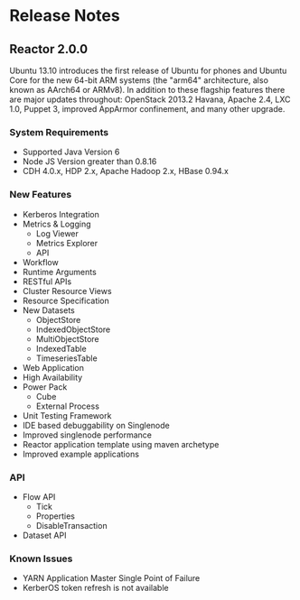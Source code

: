 Release Notes
==============

## Reactor 2.0.0

Ubuntu 13.10 introduces the first release of Ubuntu for phones and Ubuntu Core for the new 64-bit 
ARM systems (the "arm64" architecture, also known as AArch64 or ARMv8). In addition to these flagship 
features there are major updates throughout: OpenStack 2013.2 Havana, Apache 2.4, LXC 1.0, Puppet 3, 
improved AppArmor confinement, and many other upgrade.


### System Requirements
  * Supported Java Version 6
  * Node JS Version greater than 0.8.16
  * CDH 4.0.x, HDP 2.x, Apache Hadoop 2.x, HBase 0.94.x

### New Features
  * Kerberos Integration
  * Metrics & Logging
    * Log Viewer
    * Metrics Explorer
    * API
  * Workflow
  * Runtime Arguments
  * RESTful APIs
  * Cluster Resource Views
  * Resource Specification
  * New Datasets
    * ObjectStore
    * IndexedObjectStore
    * MultiObjectStore
    * IndexedTable
    * TimeseriesTable
  * Web Application
  * High Availability
  * Power Pack
    * Cube
    * External Process
  * Unit Testing Framework
  * IDE based debuggability on Singlenode
  * Improved singlenode performance
  * Reactor application template using maven archetype
  * Improved example applications
   
### API
  * Flow API
    * Tick
    * Properties
    * DisableTransaction
  * Dataset API

### Known Issues
   * YARN Application Master Single Point of Failure
   * KerberOS token refresh is not available
